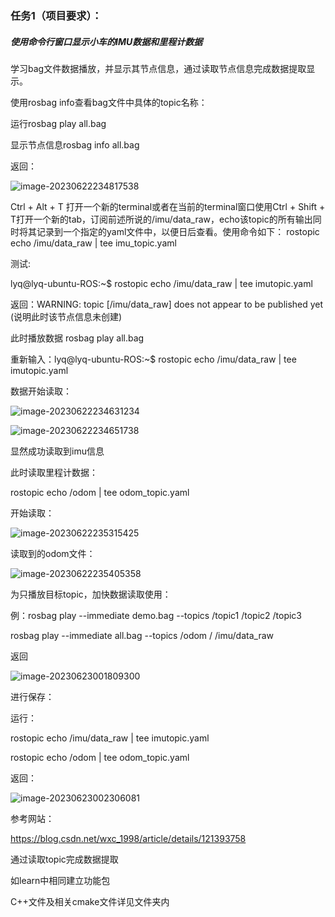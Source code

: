 ### 任务1（项目要求）：

##### 使用命令行窗口显示小车的IMU数据和里程计数据

学习bag文件数据播放，并显示其节点信息，通过读取节点信息完成数据提取显示。

使用rosbag info查看bag文件中具体的topic名称：

运行rosbag play all.bag

显示节点信息rosbag info all.bag

返回：

![image-20230622234817538](H:\Code_data\ROS_project\ros_learning\图片库\image-20230622234817538.png)

Ctrl + Alt + T 打开一个新的terminal或者在当前的terminal窗口使用Ctrl + Shift + T打开一个新的tab，订阅前述所说的/imu/data_raw，echo该topic的所有输出同时将其记录到一个指定的yaml文件中，以便日后查看。使用命令如下：
rostopic echo /imu/data_raw | tee imu_topic.yaml  

测试:

lyq@lyq-ubuntu-ROS:~$ rostopic echo /imu/data_raw | tee imutopic.yaml

返回：WARNING: topic [/imu/data_raw] does not appear to be published yet   (说明此时该节点信息未创建)

此时播放数据  rosbag play all.bag

重新输入：lyq@lyq-ubuntu-ROS:~$ rostopic echo /imu/data_raw | tee imutopic.yaml

数据开始读取：

![image-20230622234631234](H:\Code_data\ROS_project\ros_learning\图片库\image-20230622234631234.png)

![image-20230622234651738](H:\Code_data\ROS_project\ros_learning\图片库\image-20230622234651738.png)

显然成功读取到imu信息



此时读取里程计数据：

rostopic echo /odom | tee odom_topic.yaml  

开始读取：

![image-20230622235315425](H:\Code_data\ROS_project\ros_learning\图片库\image-20230622235315425.png)

读取到的odom文件：

![image-20230622235405358](H:\Code_data\ROS_project\ros_learning\图片库\image-20230622235405358.png)



为只播放目标topic，加快数据读取使用：

例：rosbag play --immediate demo.bag --topics /topic1 /topic2 /topic3 

rosbag play --immediate all.bag --topics /odom / /imu/data_raw

返回

![image-20230623001809300](H:\Code_data\ROS_project\ros_learning\图片库\image-20230623001809300.png)



进行保存：

运行：

rostopic echo /imu/data_raw | tee imutopic.yaml

rostopic echo /odom | tee odom_topic.yaml  

返回：

![image-20230623002306081](H:\Code_data\ROS_project\ros_learning\图片库\image-20230623002306081.png)

参考网站：

https://blog.csdn.net/wxc_1998/article/details/121393758



通过读取topic完成数据提取

如learn中相同建立功能包

C++文件及相关cmake文件详见文件夹内



